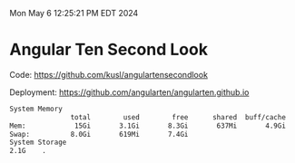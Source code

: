 Mon May  6 12:25:21 PM EDT 2024

# Angular Ten Second Look

Code: https://github.com/kusl/angulartensecondlook

Deployment: https://github.com/angularten/angularten.github.io

```bash
System Memory
               total        used        free      shared  buff/cache   available
Mem:            15Gi       3.1Gi       8.3Gi       637Mi       4.9Gi        12Gi
Swap:          8.0Gi       619Mi       7.4Gi
System Storage
2.1G	.
```
